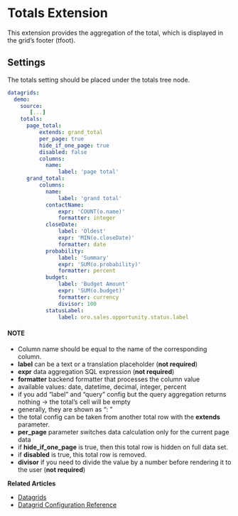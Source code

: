 <a id="customize-datagrid-extensions-totals"></a>

# Totals Extension

This extension provides the aggregation of the total, which is displayed in the grid’s footer (tfoot).

## Settings

The totals setting should be placed under the totals tree node.

```yaml
datagrids:
  demo:
    source:
       [...]
    totals:
      page_total:
          extends: grand_total
          per_page: true
          hide_if_one_page: true
          disabled: false
          columns:
            name:
                label: 'page total'
      grand_total:
          columns:
            name:
                label: 'grand total'
            contactName:
                expr: 'COUNT(o.name)'
                formatter: integer
            closeDate:
                label: 'Oldest'
                expr: 'MIN(o.closeDate)'
                formatter: date
            probability:
                label: 'Summary'
                expr: 'SUM(o.probability)'
                formatter: percent
            budget:
                label: 'Budget Amount'
                expr: 'SUM(o.budget)'
                formatter: currency
                divisor: 100
            statusLabel:
                label: oro.sales.opportunity.status.label
```

#### NOTE
- Column name should be equal to the name of the corresponding column.
- **label** can be a text or a translation placeholder (**not required**)
- **expr** data aggregation SQL expression (**not required**)
- **formatter** backend formatter that processes the column value
- available values: date, datetime, decimal, integer, percent
- if you add “label” and “query” config but the query aggregation returns nothing -> the total’s cell will be empty
- generally, they are shown as “<label>: <query result>”
- the total config can be taken from another total row with the **extends** parameter.
- **per_page** parameter switches data calculation only for the current page data
- if **hide_if_one_page** is true, then this total row is hidden on full data set.
- if **disabled** is true, this total row is removed.
- **divisor** if you need to divide the value by a number before rendering it to the user (**not required**)

**Related Articles**

* [Datagrids](../../../data-grids/index.md#data-grids)
* [Datagrid Configuration Reference](../../../../configuration/yaml/datagrids.md#reference-format-datagrids)
